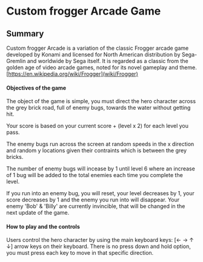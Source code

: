 
# Custom frogger Arcade Game

## Summary
Custom frogger Arcade is a variation of the classic Frogger arcade game developed by Konami and licensed for North American distribution by Sega-Gremlin and worldwide by Sega itself. It is regarded as a classic from the golden age of video arcade games, noted for its novel gameplay and theme. [https://en.wikipedia.org/wiki/Frogger](wiki/Frogger)

#### Objectives of the game
The object of the game is simple, you must direct the hero character across the grey brick road, full of enemy bugs, towards the water without getting hit.

Your score is based on your current score + (level x 2) for each level you pass.

The enemy bugs run across the screen at random speeds in the x direction and random y locations given their contraints which is between the grey bricks.

The number of enemy bugs will incease by 1 until level 6 where an increase of 1 bug will be added to the total enemies each time you complete the level.

If you run into an enemy bug, you will reset, your level decreases by 1, your score decreases by 1 and the enemy you run into will disappear. Your enemy 'Bob' & 'Billy' are currently invincible, that will be changed in the next update of the game.

#### How to play and the controls
Users control the hero character by using the main keyboard keys: [←  →  ↑  ↓] arrow keys on their keyboard. There is no press down and hold option, you must press each key to move in that specific direction.

